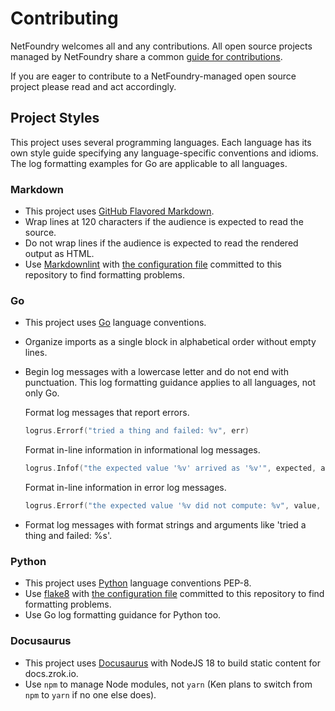 # Contributing

NetFoundry welcomes all and any contributions. All open source projects managed by NetFoundry share a common
[guide for contributions](https://netfoundry.io/docs/openziti/policies/CONTRIBUTING/).

If you are eager to contribute to a NetFoundry-managed open source project please read and act accordingly.

## Project Styles

This project uses several programming languages. Each language has its own style guide specifying any language-specific
conventions and idioms. The log formatting examples for Go are applicable to all languages.

### Markdown

+ This project uses [GitHub Flavored Markdown](https://github.github.com/gfm/).
+ Wrap lines at 120 characters if the audience is expected to read the source.
+ Do not wrap lines if the audience is expected to read the rendered output as HTML.
+ Use [Markdownlint](https://github.com/DavidAnson/markdownlint) with [the configuration file](.markdownlint.yaml) committed to this repository to find formatting problems.

### Go

+ This project uses [Go](https://golang.org/) language conventions.
+ Organize imports as a single block in alphabetical order without empty lines.
+ Begin log messages with a lowercase letter and do not end with punctuation. This log formatting guidance applies to all languages, not only Go.

    Format log messages that report errors.

    ```go
    logrus.Errorf("tried a thing and failed: %v", err)
    ```

    Format in-line information in informational log messages.

    ```go
    logrus.Infof("the expected value '%v' arrived as '%v'", expected, actual)
    ```

    Format in-line information in error log messages.

    ```go
    logrus.Errorf("the expected value '%v did not compute: %v", value, err)
    ```

+ Format log messages with format strings and arguments like 'tried a thing and failed: %s'.

### Python

+ This project uses [Python](https://www.python.org/) language conventions PEP-8.
+ Use [flake8](https://flake8.pycqa.org/en/latest/) with [the configuration file](.flake8) committed to this repository to find formatting problems.
+ Use Go log formatting guidance for Python too.

### Docusaurus

+ This project uses [Docusaurus](https://docusaurus.io/) with NodeJS 18 to build static content for docs.zrok.io.
+ Use `npm` to manage Node modules, not `yarn` (Ken plans to switch from `npm` to `yarn` if no one else does).
